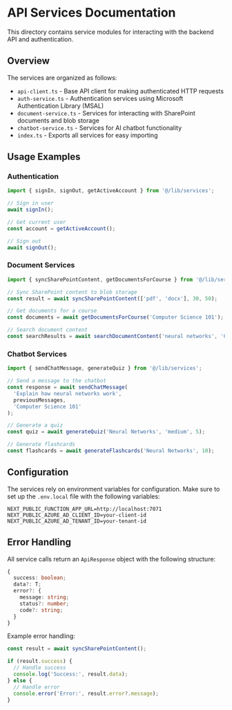 # API Services Documentation

This directory contains service modules for interacting with the backend API and authentication.

## Overview

The services are organized as follows:

- `api-client.ts` - Base API client for making authenticated HTTP requests
- `auth-service.ts` - Authentication services using Microsoft Authentication Library (MSAL)
- `document-service.ts` - Services for interacting with SharePoint documents and blob storage
- `chatbot-service.ts` - Services for AI chatbot functionality
- `index.ts` - Exports all services for easy importing

## Usage Examples

### Authentication

```typescript
import { signIn, signOut, getActiveAccount } from '@/lib/services';

// Sign in user
await signIn();

// Get current user
const account = getActiveAccount();

// Sign out
await signOut();
```

### Document Services

```typescript
import { syncSharePointContent, getDocumentsForCourse } from '@/lib/services';

// Sync SharePoint content to blob storage
const result = await syncSharePointContent(['pdf', 'docx'], 30, 50);

// Get documents for a course
const documents = await getDocumentsForCourse('Computer Science 101');

// Search document content
const searchResults = await searchDocumentContent('neural networks', 'Computer Science 101');
```

### Chatbot Services

```typescript
import { sendChatMessage, generateQuiz } from '@/lib/services';

// Send a message to the chatbot
const response = await sendChatMessage(
  'Explain how neural networks work',
  previousMessages,
  'Computer Science 101'
);

// Generate a quiz
const quiz = await generateQuiz('Neural Networks', 'medium', 5);

// Generate flashcards
const flashcards = await generateFlashcards('Neural Networks', 10);
```

## Configuration

The services rely on environment variables for configuration. Make sure to set up the `.env.local` file with the following variables:

```
NEXT_PUBLIC_FUNCTION_APP_URL=http://localhost:7071
NEXT_PUBLIC_AZURE_AD_CLIENT_ID=your-client-id
NEXT_PUBLIC_AZURE_AD_TENANT_ID=your-tenant-id
```

## Error Handling

All service calls return an `ApiResponse` object with the following structure:

```typescript
{
  success: boolean;
  data?: T;
  error?: {
    message: string;
    status?: number;
    code?: string;
  }
}
```

Example error handling:

```typescript
const result = await syncSharePointContent();

if (result.success) {
  // Handle success
  console.log('Success:', result.data);
} else {
  // Handle error
  console.error('Error:', result.error?.message);
}
```
